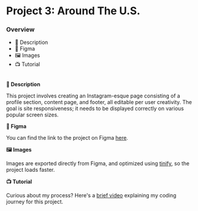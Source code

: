 # Project 3: Around The U.S.

### Overview  

- 📝 Description
- 🎨 Figma
- 🖼️ Images
- 📺 Tutorial
  
</br>**📝 Description**
   
This project involves creating an Instagram-esque page consisting of a profile section, content page, and footer, all editable per user creativity. The goal is site responsiveness; it needs to be displayed correctly on various popular screen sizes. 
  
**🎨 Figma**  
  
You can find the link to the project on Figma [here](https://www.figma.com/file/ii4xxsJ0ghevUOcssTlHZv/Sprint-3%3A-Around-the-US?node-id=0%3A1).  
  
**🖼️ Images**  
  
Images are exported directly from Figma, and optimized using [tinify](https://tinypng.com/), so the project loads faster. 

**📺 Tutorial**

Curious about my process? Here's a [brief video](site.com) explaining my coding journey for this project. 

